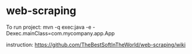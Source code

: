 # web-scraping
To run project: mvn -q exec:java -e -Dexec.mainClass=com.mycompany.app.App

instruction:
https://github.com/TheBestSoftInTheWorld/web-scraping/wiki
